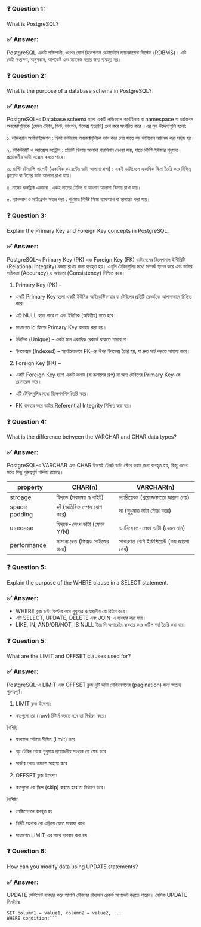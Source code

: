 ### ❓ Question 1:
What is PostgreSQL?


### ✅ Answer:
PostgreSQL একটি শক্তিশালী, ওপেন সোর্স রিলেশনাল ডেটাবেইস ম্যানেজমেন্ট সিস্টেম (RDBMS)। এটি ডেটা সংরক্ষণ, অনুসন্ধান, আপডেট এবং ম্যানেজ করার জন্য ব্যবহৃত হয়।

### ❓ Question 2:
What is the purpose of a database schema in PostgreSQL?

### ✅ Answer:
PostgreSQL-এ Database schema হলো একটি লজিক্যাল কন্টেইনার বা namespace যা ডাটাবেস অবজেক্টগুলিকে (যেমন টেবিল, ভিউ, ফাংশন, ইন্ডেক্স ইত্যাদি) গ্রুপ করে সংগঠিত করে ।এর মূল উদ্দেশ্যগুলি হলো:

১. লজিক্যাল অর্গানাইজেশন :
স্কিমা ডাটাবেস অবজেক্টগুলিকে ভাগ করে নেয় যাতে বড় ডাটাবেস ম্যানেজ করা সহজ হয়।

২. সিকিউরিটি ও অ্যাক্সেস কন্ট্রোল : 
প্রতিটি স্কিমায় আলাদা পারমিশন দেওয়া যায়, যাতে নির্দিষ্ট ইউজার শুধুমাত্র প্রয়োজনীয় ডাটা এক্সেস করতে পারে।

৩. মাল্টি-টেন্যান্সি সাপোর্ট (একাধিক ক্লায়েন্টের ডাটা আলাদা রাখা) :
একই ডাটাবেসে একাধিক স্কিমা তৈরি করে বিভিন্ন ক্লায়েন্ট বা টিমের ডাটা আলাদা রাখা যায়।

৪. নামের কনফ্লিক্ট এড়ানো : 
একই নামের টেবিল বা ফাংশন আলাদা স্কিমায় রাখা যায়।

৫. ব্যাকআপ ও মাইগ্রেশন সহজ করা :
শুধুমাত্র নির্দিষ্ট স্কিমা ব্যাকআপ বা স্থানান্তর করা যায়।

### ❓ Question 3:
Explain the Primary Key and Foreign Key concepts in PostgreSQL.

### ✅ Answer:
PostgreSQL-এ Primary Key (PK) এবং Foreign Key (FK) ডাটাবেসের রিলেশনাল ইন্টিগ্রিটি (Relational Integrity) বজায় রাখার জন্য ব্যবহৃত হয়। এগুলি টেবিলগুলির মধ্যে সম্পর্ক স্থাপন করে এবং ডাটার সঠিকতা (Accuracy) ও অখণ্ডতা (Consistency) নিশ্চিত করে।

1. Primary Key (PK) –
+ একটি Primary Key হলো একটি ইউনিক আইডেন্টিফায়ার যা টেবিলের প্রতিটি রেকর্ডকে আলাদাভাবে চিহ্নিত করে।

+ এটি NULL হতে পারে না এবং ইউনিক (অদ্বিতীয়) হতে হবে।

+ সাধারণত id ফিল্ডে Primary Key ব্যবহার করা হয়।

+ ইউনিক (Unique) – একই মান একাধিক রেকর্ডে থাকতে পারবে না।

+ ইনডেক্সড (Indexed) – স্বয়ংক্রিয়ভাবে PK-এর উপর ইনডেক্স তৈরি হয়, যা দ্রুত সার্চ করতে সাহায্য করে।

 2. Foreign Key (FK) – 
+ একটি Foreign Key হলো একটি কলাম (বা কলামের গ্রুপ) যা অন্য টেবিলের Primary Key-কে রেফারেন্স করে।

+ এটি টেবিলগুলির মধ্যে রিলেশনশিপ তৈরি করে।

+ FK ব্যবহার করে ডাটার  Referential Integrity নিশ্চিত করা হয়। 

### ❓ Question 4:
What is the difference between the VARCHAR and CHAR data types?
### ✅ Answer:
PostgreSQL-এ VARCHAR এবং CHAR উভয়ই টেক্সট ডাটা স্টোর করার জন্য ব্যবহৃত হয়, কিন্তু এদের মধ্যে কিছু গুরুত্বপূর্ণ পার্থক্য রয়েছে।

| property | CHAR(n) |VARCHAR(n) |
|----------|----------|----------|
| stroage    | ফিক্সড (সবসময় n বাইট)     |ভ্যারিয়েবল (প্রয়োজনমতো জায়গা নেয়)   |
| space padding    | হ্যাঁ (অতিরিক্ত স্পেস যোগ করে)  | না (শুধুমাত্র ডাটা স্টোর করে)    |
| usecase    | 	ফিক্সড-লেংথ ডাটা (যেমন Y/N)  | ভ্যারিয়েবল-লেংথ ডাটা (যেমন নাম)   |
| performance    | সামান্য দ্রুত (ফিক্সড সাইজের জন্য)  | সাধারণত বেশি ইফিশিয়েন্ট (কম জায়গা নেয়)|


### ❓ Question 5:
Explain the purpose of the WHERE clause in a SELECT statement.
### ✅ Answer:
 + WHERE ক্লজ ডাটা ফিল্টার করে শুধুমাত্র প্রয়োজনীয় রো রিটার্ন করে।
+ এটি SELECT, UPDATE, DELETE এবং JOIN-এ ব্যবহার করা যায়।
+ LIKE, IN, AND/OR/NOT, IS NULL ইত্যাদি অপারেটর ব্যবহার করে জটিল শর্ত তৈরি করা যায়।

### ❓ Question 5:
What are the LIMIT and OFFSET clauses used for?
### ✅ Answer:
PostgreSQL-এ LIMIT এবং OFFSET ক্লজ দুটি ডাটা পেজিনেশনের (pagination) জন্য অত্যন্ত গুরুত্বপূর্ণ।
1. LIMIT ক্লজ
উদ্দেশ্য:
 + কতগুলো রো (row) রিটার্ন করতে হবে তা নির্ধারণ করে।

বৈশিষ্ট্য:
+ ফলাফল সেটকে সীমিত (limit) করে

 + বড় টেবিল থেকে শুধুমাত্র প্রয়োজনীয় সংখ্যক রো ফেচ করে

+ সার্ভার লোড কমাতে সাহায্য করে

2. OFFSET ক্লজ
উদ্দেশ্য:
+ কতগুলো রো স্কিপ (skip) করতে হবে তা নির্ধারণ করে।

বৈশিষ্ট্য:
+ পেজিনেশনে ব্যবহৃত হয়

+ নির্দিষ্ট সংখ্যক রো এড়িয়ে যেতে সাহায্য করে

 + সাধারণত LIMIT-এর সাথে ব্যবহার করা হয়

### ❓ Question 6:
How can you modify data using UPDATE statements?
### ✅ Answer:
UPDATE স্টেটমেন্ট ব্যবহার করে আপনি টেবিলের বিদ্যমান রেকর্ড আপডেট করতে পারেন।
 বেসিক UPDATE সিনট্যাক্স
```UPDATE table_name
SET column1 = value1, column2 = value2, ...
WHERE condition;```
